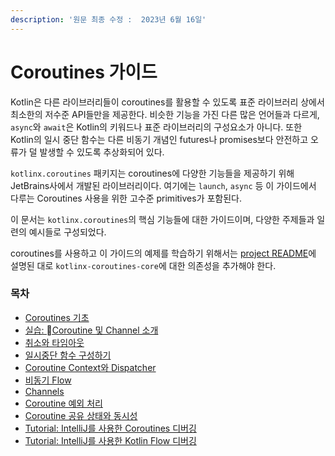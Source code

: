 ```yaml
---
description: '원문 최종 수정 :  2023년 6월 16일'
---
```


# Coroutines 가이드

&#x20;Kotlin은 다른 라이브러리들이 coroutines를 활용할 수 있도록 표준 라이브러리 상에서 최소한의 저수준 API들만을 제공한다.  비슷한 기능을 가진 다른 많은 언어들과 다르게, `async`와 `await`은 Kotlin의 키워드나 표준 라이브러리의 구성요소가 아니다. 또한 Kotlin의 일시 중단 함수는 다른 비동기 개념인 futures나 promises보다 안전하고 오류가 덜 발생할 수 있도록 추상화되어 있다.

&#x20;`kotlinx.coroutines` 패키지는 coroutines에 다양한 기능들을 제공하기 위해 JetBrains사에서 개발된 라이브러리이다. 여기에는 `launch`, `async` 등 이 가이드에서 다루는 Coroutines 사용을 위한 고수준 primitives가 포함된다.

&#x20;이 문서는 `kotlinx.coroutines`의 핵심 기능들에 대한 가이드이며, 다양한 주제들과 일련의 예시들로 구성되었다.

&#x20;coroutines를 사용하고 이 가이드의 예제를 학습하기 위해서는 [project README](https://github.com/Kotlin/kotlinx.coroutines/blob/master/README.md#using-in-your-projects)에 설명된 대로 `kotlinx-coroutines-core`에 대한 의존성을 추가해야 한다.



### 목차 <a href="#table-of-contents" id="table-of-contents"></a>

* [Coroutines 기초](coroutines-1.md)
* [실습: Coroutine 및 Channel 소개](https://play.kotlinlang.org/hands-on/Introduction%20to%20Coroutines%20and%20Channels/01\_Introduction)
* [취소와 타임아웃](undefined.md)
* [일시중단 함수 구성하기](undefined-1.md)
* [Coroutine Context와 Dispatcher](coroutine-context-dispatcher.md)
* [비동기 Flow](flow.md)
* [Channels](channels.md)
* [Coroutine 예외 처리](coroutine.md)
* [Coroutine 공유 상태와 동시성](coroutine-1.md)
* [Tutorial: IntelliJ를 사용한 Coroutines 디버깅](tutorial-intellij-coroutines.md)
* [Tutorial: IntelliJ를 사용한 Kotlin Flow 디버깅](tutorial-intellij-kotlin-flow.md)
